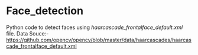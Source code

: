 # Face_detection
Python code to detect faces using *haarcascade_frontalface_default.xml* file.
Data Souce:- https://github.com/opencv/opencv/blob/master/data/haarcascades/haarcascade_frontalface_default.xml
